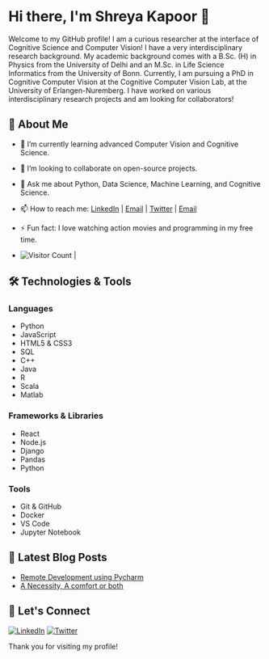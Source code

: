 # Hi there, I'm Shreya Kapoor 👋

Welcome to my GitHub profile! I am a curious researcher at the interface of Cognitive Science and Computer Vision!
I have a very interdisciplinary research background. My academic background comes with a B.Sc. (H) in Physics from the University of Delhi and an
M.Sc. in Life Science Informatics from the University of Bonn. Currently, I am pursuing a PhD in Cognitive Computer Vision at the Cognitive Computer Vision Lab, at the University of Erlangen-Nuremberg. I have worked on various interdisciplinary research projects and am looking for collaborators! 

## 🚀 About Me

- 🌱 I’m currently learning advanced Computer Vision and Cognitive Science. 
- 👯 I’m looking to collaborate on open-source projects.
- 💬 Ask me about Python, Data Science, Machine Learning, and Cognitive Science.
- 📫 How to reach me: [LinkedIn](https://www.linkedin.com/in/shreyakapoor18) | [Email](mailto:shreya.kapoor@fau.de) | [Twitter](https://x.com/SKapoor_18) | [Email](mailto:kapoorshreya18@gmail.com)

- ⚡ Fun fact: I love watching action movies and programming in my free time.
- ![Visitor Count](https://visitor-badge.laobi.icu/badge?page_id=ShreyaKapoor18.yourrepository) |




## 🛠️ Technologies & Tools

### Languages
- Python
- JavaScript
- HTML5 & CSS3
- SQL
- C++
- Java
- R
- Scala
- Matlab

### Frameworks & Libraries
- React
- Node.js
- Django
- Pandas
- Python

### Tools
- Git & GitHub
- Docker
- VS Code
- Jupyter Notebook



## 📝 Latest Blog Posts

<!-- BLOG-POST-LIST:START -->
- [Remote Development using Pycharm](https://medium.com/@shreyakapoor18/remote-development-using-pycharm-f89f08f13928)
- [A Necessity, A comfort or both](https://medium.com/@shreyakapoor18/a-necessity-a-comfort-or-both-890aa9015b9d)
<!-- BLOG-POST-LIST:END -->

## 🤝 Let's Connect

[![LinkedIn](https://img.shields.io/badge/LinkedIn-blue?style=for-the-badge&logo=linkedin)](https://www.linkedin.com/in/shreyakapoor18)
[![Twitter](https://img.shields.io/badge/Twitter-blue?style=for-the-badge&logo=twitter)](https://twitter.com/skapoor_18)

Thank you for visiting my profile! 
